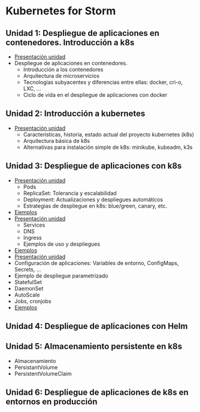 # Kubernetes for Storm

## Unidad 1: Despliegue de aplicaciones en contenedores. Introducción a k8s

* [Presentación unidad](unidad1/presentacion_unidad1.pdf)
* Despliegue de aplicaciones en contenedores.
  * Introducción a los contenedores
  * Arquitectura de microservicios
  * Tecnologías subyacentes y diferencias entre ellas: docker, cri-o, LXC, ...
  * Ciclo de vida en el despliegue de aplicaciones con docker

## Unidad 2: Introducción a kubernetes
* [Presentación unidad](unidad2/presentacion_unidad2.pdf)
  * Características, historia, estado actual del proyecto kubernetes (k8s)
  * Arquitectura básica de k8s
  * Alternativas para instalación simple de k8s: minikube, kubeadm, k3s

## Unidad 3: Despliegue de aplicaciones con k8s

* [Presentación unidad](unidad3/presentacion_unidad3-1.pdf)
  * Pods
  * ReplicaSet: Tolerancia y escalabilidad
  * Deployment: Actualizaciones y despliegues automáticos
  * Estrategias de despliegue en k8s: blue/green, canary, etc.
* [Ejemplos](unidad3/README.md)
* [Presentación unidad](unidad2/presentacion_unidad3-2.pdf)
  * Services
  * DNS
  * Ingress
  * Ejemplos de uso y despliegues
* [Ejemplos](unidad3/README.md)
* [Presentación unidad](unidad2/presentacion_unidad3-3.pdf)
* Configuración de aplicaciones: Variables de entorno, ConfigMaps, Secrets, ...
* Ejemplo de despliegue parametrizado
* StatefulSet
* DaemonSet
* AutoScale
* Jobs, cronjobs
* [Ejemplos](unidad3/README.md)

## Unidad 4: Despliegue de aplicaciones con Helm

## Unidad 5: Almacenamiento persistente en k8s
 
* Almacenamiento
* PersistantVolume
* PersistentVolumeClaim

## Unidad 6: Despliegue de aplicaciones de k8s en entornos en producción
